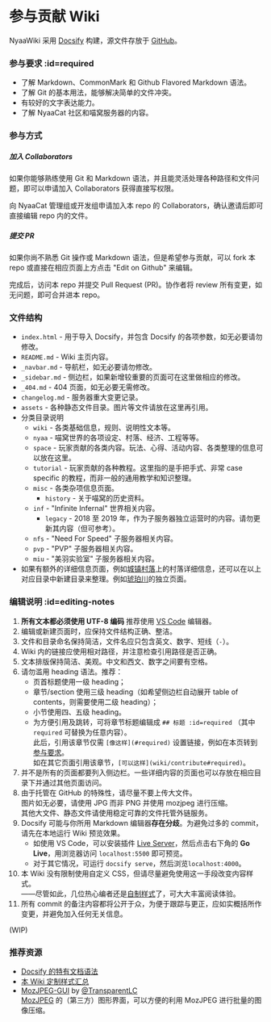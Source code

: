 # 参与贡献 Wiki

NyaaWiki 采用 [Docsify](https://docsify.js.org) 构建，源文件存放于 [GitHub](https://github.com/NyaaCat/wiki)。

### 参与要求 :id=required

- 了解 Markdown、CommonMark 和 Github Flavored Markdown 语法。
- 了解 Git 的基本用法，能够解决简单的文件冲突。
- 有较好的文字表达能力。
- 了解 NyaaCat 社区和喵窝服务器的内容。

### 参与方式

##### 加入 Collaborators

如果你能够熟练使用 Git 和 Markdown 语法，并且能灵活处理各种路径和文件问题，即可以申请加入 Collaborators 获得直接写权限。

向 NyaaCat 管理组或开发组申请加入本 repo 的 Collaborators，确认邀请后即可直接编辑 repo 内的文件。

##### 提交 PR

如果你尚不熟悉 Git 操作或 Markdown 语法，但是希望参与贡献，可以 fork 本 repo 或直接在相应页面上方点击 "Edit on Github" 来编辑。

完成后，访问本 repo 并提交 Pull Request (PR)。协作者将 review 所有变更，如无问题，即可合并进本 repo。

### 文件结构

- `index.html` - 用于导入 Docsify，并包含 Docsify 的各项参数，如无必要请勿修改。
- `README.md` - Wiki 主页内容。
- `_navbar.md` - 导航栏，如无必要请勿修改。
- `_sidebar.md` - 侧边栏，如果新增较重要的页面可在这里做相应的修改。
- `_404.md` - 404 页面，如无必要无需修改。
- `changelog.md` - 服务器重大变更记录。
- `assets` - 各种静态文件目录。图片等文件请放在这里再引用。
- 分类目录说明
  - `wiki` - 各类基础信息，规则、说明性文本等。
  - `nyaa` - 喵窝世界的各项设定、村落、经济、工程等等。
  - `space` - 玩家贡献的各类内容。玩法、心得、活动内容、各类整理的信息可以放在这里。
  - `tutorial` - 玩家贡献的各种教程。这里指的是手把手式、非常 case specific 的教程，而非一般的通用教学和知识整理。
  - `misc` - 各类杂项信息页面。
    + `history` - 关于喵窝的历史资料。
  - `inf` - "Infinite Infernal" 世界相关内容。
    + `legacy` - 2018 至 2019 年，作为子服务器独立运营时的内容。请勿更新其内容（但可参考）。
  - `nfs` - "Need For Speed" 子服务器相关内容。
  - `pvp` - "PVP" 子服务器相关内容。
  - `miu` - "美羽实验室" 子服务器相关内容。
- 如果有额外的详细信息页面，例如[城镇村落](nyaa/realms.md)上的村落详细信息，还可以在以上对应目录中新建目录来整理。例如[琥珀川](nyaa/realms/kohakukawa.md)的独立页面。

### 编辑说明 :id=editing-notes

1. **所有文本都必须使用 UTF-8 编码** 推荐使用 [VS Code](https://code.visualstudio.com/) 编辑器。
2. 编辑或新建页面时，应保持文件结构正确、整洁。
3. 文件和目录命名保持简洁，文件名应只包含英文、数字、短线（`-`）。
4. Wiki 内的链接应使用相对路径，并注意检查引用路径是否正确。
5. 文本排版保持简洁、美观。中文和西文、数字之间要有空格。
6. 请勿滥用 heading 语法。推荐：
   - 页首标题使用一级 heading；
   - 章节/section 使用三级 heading（如希望侧边栏自动展开 table of contents，则需要使用二级 heading）；
   - 小节使用四、五级 heading。
   - 为方便引用及跳转，可将章节标题编辑成 `## 标题 :id=required` （其中 `required` 可替换为任意内容）。  
   此后，引用该章节仅需 `[像这样](#required)` 设置链接，例如在本页转到[参与要求](#required)。  
   如在其它页面引用该章节，`[可以这样](wiki/contribute#required)`。
7. 并不是所有的页面都要列入侧边栏。一些详细内容的页面也可以存放在相应目录下并通过其他页面访问。
8. 由于托管在 GitHub 的特殊性，请尽量不要上传大文件。  
图片如无必要，请使用 JPG 而非 PNG 并使用 mozjpeg 进行压缩。  
其他大文件、静态文件请使用稳定可靠的文件托管外链服务。
9. Docsify 可能与你所用 Markdown 编辑器**存在分歧**。为避免过多的 commit，请先在本地运行 Wiki 预览效果。
   - 如使用 VS Code，可以安装插件 [Live Server](https://marketplace.visualstudio.com/items?itemName=ritwickdey.LiveServer)，然后点击右下角的 **Go Live**，用浏览器访问 `localhost:5500` 即可预览。  
   - 对于其它情况，可运行 `docsify serve`，然后浏览`localhost:4000`。
10. 本 Wiki 没有限制使用自定义 CSS，但请尽量避免使用这一手段改变内容样式。  
——尽管如此，几位热心编者还是[自制样式](wiki/contribute/custom-stylesheet.md)了，可大大丰富阅读体验。
11. 所有 commit 的备注内容都将公开于众，为便于跟踪与更正，应如实概括所作变更，并避免加入任何无关信息。

(WIP)

### 推荐资源

* [Docsify 的特有文档语法](https://docsify.js.org/#/helpers)
* [本 Wiki 定制样式汇总](wiki/contribute/custom-stylesheet.md)
* [MozJPEG-GUI](https://github.com/TransparentLC/mozjpeg-gui) by [@TransparentLC](https://github.com/TransparentLC)  
[MozJPEG](https://github.com/mozilla/mozjpeg) 的（第三方）图形界面，可以方便的利用 MozJPEG 进行批量的图像压缩。

